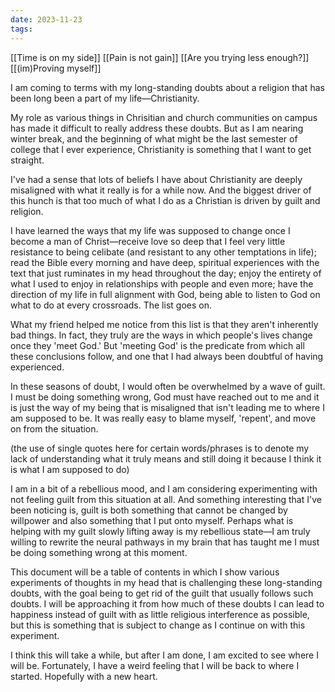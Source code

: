 ```yaml
---
date: 2023-11-23
tags:
---
```

[[Time is on my side]]
[[Pain is not gain]]
[[Are you trying less enough?]]
[[(im)Proving myself]]

I am coming to terms with my long-standing doubts about a religion that has been long been a part of my life—Christianity.

My role as various things in Chrisitian and church communities on campus has made it difficult to really address these doubts. But as I am nearing winter break, and the beginning of what might be the last semester of college that I ever experience, Christianity is something that I want to get straight.

I've had a sense that lots of beliefs I have about Christianity are deeply misaligned with what it really is for a while now. And the biggest driver of this hunch is that too much of what I do as a Christian is driven by guilt and religion.

I have learned the ways that my life was supposed to change once I become a man of Christ—receive love so deep that I feel very little resistance to being celibate (and resistant to any other temptations in life); read the Bible every morning and have deep, spiritual experiences with the text that just ruminates in my head throughout the day; enjoy the entirety of what I used to enjoy in relationships with people and even more; have the direction of my life in full alignment with God, being able to listen to God on what to do at every crossroads. The list goes on.

What my friend helped me notice from this list is that they aren't inherently bad things. In fact, they truly are the ways in which people's lives change once they 'meet God.' But 'meeting God' is the predicate from which all these conclusions follow, and one that I had always been doubtful of having experienced.

In these seasons of doubt, I would often be overwhelmed by a wave of guilt. I must be doing something wrong, God must have reached out to me and it is just the way of my being that is misaligned that isn't leading me to where I am supposed to be. It was really easy to blame myself, 'repent', and move on from the situation.

(the use of single quotes here for certain words/phrases is to denote my lack of understanding what it truly means and still doing it because I think it is what I am supposed to do)

I am in a bit of a rebellious mood, and I am considering experimenting with not feeling guilt from this situation at all. And something interesting that I've been noticing is, guilt is both something that cannot be changed by willpower and also something that I put onto myself. Perhaps what is helping with my guilt slowly lifting away is my rebellious state—I am truly willing to rewrite the neural pathways in my brain that has taught me I must be doing something wrong at this moment.

This document will be a table of contents in which I show various experiments of thoughts in my head that is challenging these long-standing doubts, with the goal being to get rid of the guilt that usually follows such doubts. I will be approaching it from how much of these doubts I can lead to happiness instead of guilt with as little religious interference as possible, but this is something that is subject to change as I continue on with this experiment.

I think this will take a while, but after I am done, I am excited to see where I will be. Fortunately, I have a weird feeling that I will be back to where I started. Hopefully with a new heart.